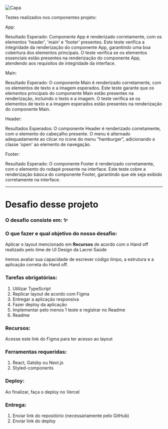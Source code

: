 ![Capa](https://github.com/Souzzagabe/desafio_voluntario/assets/123908995/70110203-69f3-416f-9ac2-f621f07649a4)


Testes realizados nos componentes projeto:

App:

Resultado Esperado: 
Componente App é renderizado corretamente, com os elementos 'header', 'main' e 'footer' presentes.
Este teste verifica a integridade da renderização do componente App, garantindo uma boa cobertura dos elementos principais.
O teste verifica se os elementos essenciais estão presentes na renderização do componente App, atendendo aos requisitos de integridade da interface.


Main:

Resultado Esperado: 
O componente Main é renderizado corretamente, com os elementos de texto e a imagem esperados.
Este teste garante que os elementos principais do componente Main estão presentes na renderização, incluindo o texto e a imagem.
O teste verifica se os elementos de texto e a imagem esperados estão presentes na renderização do componente Main.

Header:

Resultados Esperados:
O componente Header é renderizado corretamente, com o elemento do cabeçalho presente.
O menu é alternado adequadamente ao clicar no ícone do menu "hamburger", adicionando a classe 'open' ao elemento de navegação.

Footer:

Resultado Esperado: 
O componente Footer é renderizado corretamente, com o elemento do rodapé presente na interface.
Este teste cobre a renderização básica do componente Footer, garantindo que ele seja exibido corretamente na interface.



____________________________________________________________________________________________________________________________________


# Desafio desse projeto

### O desafio consiste em: ✨

### **O que fazer e qual objetivo do nosso desafio:**

Aplicar o layout mencionado em **Recursos** de acordo com o Hand off realizado pelo time de UI Design da Lacrei Saúde

Iremos avaliar sua capacidade de escrever código limpo, a estrutura e a aplicação correta do Hand off.

### Tarefas obrigatórias:

1. Utilizar TypeScript
2. Replicar layout de acordo com Figma
3. Entregar a aplicação responsiva
4. Fazer deploy da aplicação
5. Implementar pelo menos 1 teste e registrar no Readme
6. Readme

### Recursos:

Acesse este link do Figma para ter acesso ao layout 

### Ferramentas requeridas:

1. React, Gatsby ou Next.js
2. Styled-components

### Deploy:

Ao finalizar, faça o deploy no Vercel

### Entrega:

1. Enviar link do repositório (necessariamente pelo GitHub)
2. Enviar link do deploy